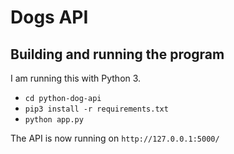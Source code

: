 # Dogs API

## Building and running the program

I am running this with Python 3.

- `cd python-dog-api`
- `pip3 install -r requirements.txt`
- `python app.py`

The API is now running on `http://127.0.0.1:5000/` 